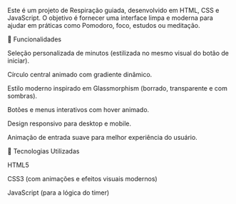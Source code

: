 Este é um projeto de Respiração guiada, desenvolvido em HTML, CSS e JavaScript.
O objetivo é fornecer uma interface limpa e moderna para ajudar em práticas como Pomodoro, foco, estudos ou meditação.

🌟 Funcionalidades

Seleção personalizada de minutos (estilizada no mesmo visual do botão de iniciar).

Círculo central animado com gradiente dinâmico.

Estilo moderno inspirado em Glassmorphism (borrado, transparente e com sombras).

Botões e menus interativos com hover animado.

Design responsivo para desktop e mobile.

Animação de entrada suave para melhor experiência do usuário.


🚀 Tecnologias Utilizadas

HTML5

CSS3 (com animações e efeitos visuais modernos)

JavaScript (para a lógica do timer)
